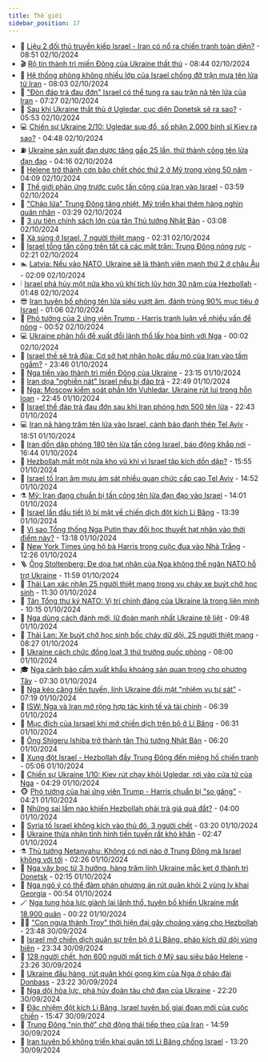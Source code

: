 ```yaml
---
title: Thế giới
sidebar_position: 17
---
```


<!-- dantri-the-gioi:START -->
- 🌋 [Liệu 2 đối thủ truyền kiếp Israel - Iran có nổ ra chiến tranh toàn diện?](https://dantri.com.vn/the-gioi/lieu-2-doi-thu-truyen-kiep-israel-iran-co-no-ra-chien-tranh-toan-dien-20241002153104162.htm) - 08:51 02/10/2024
- 🎬 [Rộ tin thành trì miền Đông của Ukraine thất thủ](https://dantri.com.vn/the-gioi/ro-tin-thanh-tri-mien-dong-cua-ukraine-that-thu-20241002154203291.htm) - 08:44 02/10/2024
- 🧰 [Hệ thống phòng không nhiều lớp của Israel chống đỡ trận mưa tên lửa từ Iran](https://dantri.com.vn/the-gioi/he-thong-phong-khong-nhieu-lop-cua-israel-chong-do-tran-mua-ten-lua-tu-iran-20241002141350018.htm) - 08:03 02/10/2024
- 🌋 [&quot;Đòn đáp trả đau đớn&quot; Israel có thể tung ra sau trận nã tên lửa của Iran](https://dantri.com.vn/the-gioi/don-dap-tra-dau-don-israel-co-the-tung-ra-sau-tran-na-ten-lua-cua-iran-20241002140149359.htm) - 07:27 02/10/2024
- 🗽 [Sau khi Ukraine thất thủ ở Ugledar, cục diện Donetsk sẽ ra sao?](https://dantri.com.vn/the-gioi/sau-khi-ukraine-that-thu-o-ugledar-cuc-dien-donetsk-se-ra-sao-20241002124518514.htm) - 05:53 02/10/2024
- 💻 [Chiến sự Ukraine 2/10: Ugledar sụp đổ, số phận 2.000 binh sĩ Kiev ra sao?](https://dantri.com.vn/the-gioi/chien-su-ukraine-210-ugledar-sup-do-so-phan-2000-binh-si-kiev-ra-sao-20241002090027786.htm) - 04:48 02/10/2024
- ⛽️ [Ukraine sản xuất đạn dược tăng gấp 25 lần, thử thành công tên lửa đạn đạo](https://dantri.com.vn/the-gioi/ukraine-san-xuat-dan-duoc-tang-gap-25-lan-thu-thanh-cong-ten-lua-dan-dao-20241002105800418.htm) - 04:16 02/10/2024
- 🤩 [Helene trở thành cơn bão chết chóc thứ 2 ở Mỹ trong vòng 50 năm](https://dantri.com.vn/the-gioi/helene-tro-thanh-con-bao-chet-choc-thu-2-o-my-trong-vong-50-nam-20241002104854894.htm) - 04:09 02/10/2024
- 🧐 [Thế giới phản ứng trước cuộc tấn công của Iran vào Israel](https://dantri.com.vn/the-gioi/the-gioi-phan-ung-truoc-cuoc-tan-cong-cua-iran-vao-israel-20241002103444931.htm) - 03:59 02/10/2024
- 🎊 [&quot;Chảo lửa&quot; Trung Đông tăng nhiệt, Mỹ triển khai thêm hàng nghìn quân nhân](https://dantri.com.vn/the-gioi/chao-lua-trung-dong-tang-nhiet-my-trien-khai-them-hang-nghin-quan-nhan-20241002102318454.htm) - 03:29 02/10/2024
- 📝 [3 ưu tiên chính sách lớn của tân Thủ tướng Nhật Bản](https://dantri.com.vn/the-gioi/3-uu-tien-chinh-sach-lon-cua-tan-thu-tuong-nhat-ban-20241002100708482.htm) - 03:08 02/10/2024
- 🤡 [Xả súng ở Israel, 7 người thiệt mạng](https://dantri.com.vn/the-gioi/xa-sung-o-israel-7-nguoi-thiet-mang-20241002092735280.htm) - 02:31 02/10/2024
- 🥷 [Israel tổng tấn công trên tất cả các mặt trận: Trung Đông nóng rực](https://dantri.com.vn/the-gioi/israel-tong-tan-cong-tren-tat-ca-cac-mat-tran-trung-dong-nong-ruc-20241001221502635.htm) - 02:21 02/10/2024
- 🏊 [Latvia: Nếu vào NATO, Ukraine sẽ là thành viên mạnh thứ 2 ở châu Âu](https://dantri.com.vn/the-gioi/latvia-neu-vao-nato-ukraine-se-la-thanh-vien-manh-thu-2-o-chau-au-20241002090310643.htm) - 02:09 02/10/2024
- 🕯 [Israel phá hủy một nửa kho vũ khí tích lũy hơn 30 năm của Hezbollah](https://dantri.com.vn/the-gioi/israel-pha-huy-mot-nua-kho-vu-khi-tich-luy-hon-30-nam-cua-hezbollah-20241002081213176.htm) - 01:48 02/10/2024
- 😎 [Iran tuyên bố phóng tên lửa siêu vượt âm, đánh trúng 90% mục tiêu ở Israel](https://dantri.com.vn/the-gioi/iran-tuyen-bo-phong-ten-lua-sieu-vuot-am-danh-trung-90-muc-tieu-o-israel-20241002071806152.htm) - 01:06 02/10/2024
- 🌈 [Phó tướng của 2 ứng viên Trump - Harris tranh luận về nhiều vấn đề nóng](https://dantri.com.vn/the-gioi/pho-tuong-cua-2-ung-vien-trump-harris-tranh-luan-ve-nhieu-van-de-nong-20241002073344809.htm) - 00:52 02/10/2024
- 💻 [Ukraine phản hồi đề xuất đổi lãnh thổ lấy hòa bình với Nga](https://dantri.com.vn/the-gioi/ukraine-phan-hoi-de-xuat-doi-lanh-tho-lay-hoa-binh-voi-nga-20241002064130813.htm) - 00:02 02/10/2024
- 🤖 [Israel thề sẽ trả đũa: Cơ sở hạt nhân hoặc dầu mỏ của Iran vào tầm ngắm?](https://dantri.com.vn/the-gioi/israel-the-se-tra-dua-co-so-hat-nhan-hoac-dau-mo-cua-iran-vao-tam-ngam-20241002055129489.htm) - 23:46 01/10/2024
- 🦏 [Nga tiến vào thành trì miền Đông của Ukraine](https://dantri.com.vn/the-gioi/nga-tien-vao-thanh-tri-mien-dong-cua-ukraine-20241002061117778.htm) - 23:15 01/10/2024
- 🌁 [Iran dọa &quot;nghiền nát&quot; Israel nếu bị đáp trả](https://dantri.com.vn/the-gioi/iran-doa-nghien-nat-israel-neu-bi-dap-tra-20241002054753055.htm) - 22:49 01/10/2024
- 🐘 [Nga: Moscow kiểm soát phần lớn Vuhledar, Ukraine rút lui trong hỗn loạn](https://dantri.com.vn/the-gioi/nga-moscow-kiem-soat-phan-lon-vuhledar-ukraine-rut-lui-trong-hon-loan-20241002030222969.htm) - 22:45 01/10/2024
- 🥷 [Israel thề đáp trả đau đớn sau khi Iran phóng hơn 500 tên lửa](https://dantri.com.vn/the-gioi/israel-the-dap-tra-dau-don-sau-khi-iran-phong-hon-500-ten-lua-20241002044929118.htm) - 22:43 01/10/2024
- 💻 [Iran nã hàng trăm tên lửa vào Israel, cảnh báo đanh thép Tel Aviv](https://dantri.com.vn/the-gioi/iran-na-hang-tram-ten-lua-vao-israel-canh-bao-danh-thep-tel-aviv-20241002012157423.htm) - 18:51 01/10/2024
- 🎡 [Iran dồn dập phóng 180 tên lửa tấn công Israel, báo động khắp nơi](https://dantri.com.vn/the-gioi/iran-don-dap-phong-180-ten-lua-tan-cong-israel-bao-dong-khap-noi-20241001234703850.htm) - 16:44 01/10/2024
- 🧰 [Hezbollah mất một nửa kho vũ khí vì Israel tập kích dồn dập?](https://dantri.com.vn/the-gioi/hezbollah-mat-mot-nua-kho-vu-khi-vi-israel-tap-kich-don-dap-20241001225219434.htm) - 15:55 01/10/2024
- 🥸 [Israel tố Iran âm mưu ám sát nhiều quan chức cấp cao Tel Aviv](https://dantri.com.vn/the-gioi/israel-to-iran-am-muu-am-sat-nhieu-quan-chuc-cap-cao-tel-aviv-20241001214449834.htm) - 14:52 01/10/2024
- ⚗️ [Mỹ: Iran đang chuẩn bị tấn công tên lửa đạn đạo vào Israel](https://dantri.com.vn/the-gioi/my-iran-dang-chuan-bi-tan-cong-ten-lua-dan-dao-vao-israel-20241001210439482.htm) - 14:01 01/10/2024
- 🌮 [Israel lần đầu tiết lộ bí mật về chiến dịch đột kích Li Băng](https://dantri.com.vn/the-gioi/israel-lan-dau-tiet-lo-bi-mat-ve-chien-dich-dot-kich-li-bang-20241001203329404.htm) - 13:39 01/10/2024
- 🎃 [Vì sao Tổng thống Nga Putin thay đổi học thuyết hạt nhân vào thời điểm này?](https://dantri.com.vn/the-gioi/vi-sao-tong-thong-nga-putin-thay-doi-hoc-thuyet-hat-nhan-vao-thoi-diem-nay-20241001145412797.htm) - 13:18 01/10/2024
- 💫 [New York Times ủng hộ bà Harris trong cuộc đua vào Nhà Trắng](https://dantri.com.vn/the-gioi/new-york-times-ung-ho-ba-harris-trong-cuoc-dua-vao-nha-trang-20241001190908175.htm) - 12:26 01/10/2024
- 🪜 [Ông Stoltenberg: Đe dọa hạt nhân của Nga không thể ngăn NATO hỗ trợ Ukraine](https://dantri.com.vn/the-gioi/ong-stoltenberg-de-doa-hat-nhan-cua-nga-khong-the-ngan-nato-ho-tro-ukraine-20241001182326833.htm) - 11:59 01/10/2024
- 🌋 [Thái Lan xác nhận 25 người thiệt mạng trong vụ cháy xe buýt chở học sinh](https://dantri.com.vn/the-gioi/thai-lan-xac-nhan-25-nguoi-thiet-mang-trong-vu-chay-xe-buyt-cho-hoc-sinh-20241001182012878.htm) - 11:30 01/10/2024
- 🦏 [Tân Tổng thư ký NATO: Vị trí chính đáng của Ukraine là trong liên minh](https://dantri.com.vn/the-gioi/tan-tong-thu-ky-nato-vi-tri-chinh-dang-cua-ukraine-la-trong-lien-minh-20241001171441903.htm) - 10:15 01/10/2024
- 👀 [Nga dùng cách đánh mới, lữ đoàn mạnh nhất Ukraine tê liệt](https://dantri.com.vn/the-gioi/nga-dung-cach-danh-moi-lu-doan-manh-nhat-ukraine-te-liet-20240930215750001.htm) - 09:48 01/10/2024
- 🧰 [Thái Lan: Xe buýt chở học sinh bốc cháy dữ dội, 25 người thiệt mạng](https://dantri.com.vn/the-gioi/thai-lan-xe-buyt-cho-hoc-sinh-boc-chay-du-doi-25-nguoi-thiet-mang-20241001151230287.htm) - 08:27 01/10/2024
- 🚀 [Ukraine cách chức đồng loạt 3 thứ trưởng quốc phòng](https://dantri.com.vn/the-gioi/ukraine-cach-chuc-dong-loat-3-thu-truong-quoc-phong-20241001142827431.htm) - 08:00 01/10/2024
- 🎓 [Nga cảnh báo cấm xuất khẩu khoáng sản quan trọng cho phương Tây](https://dantri.com.vn/the-gioi/nga-canh-bao-cam-xuat-khau-khoang-san-quan-trong-cho-phuong-tay-20241001134100288.htm) - 07:30 01/10/2024
- 🥸 [Nga kéo căng tiền tuyến, lính Ukraine đối mặt &quot;nhiệm vụ tự sát&quot;](https://dantri.com.vn/the-gioi/nga-keo-cang-tien-tuyen-linh-ukraine-doi-mat-nhiem-vu-tu-sat-20241001133933867.htm) - 07:19 01/10/2024
- 🦅 [ISW: Nga và Iran mở rộng hợp tác kinh tế và tài chính](https://dantri.com.vn/the-gioi/isw-nga-va-iran-mo-rong-hop-tac-kinh-te-va-tai-chinh-20241001122719701.htm) - 06:39 01/10/2024
- 🤭 [Mục đích của Isrsael khi mở chiến dịch trên bộ ở Li Băng](https://dantri.com.vn/the-gioi/muc-dich-cua-isrsael-khi-mo-chien-dich-tren-bo-o-li-bang-20241001125101198.htm) - 06:31 01/10/2024
- 🤖 [Ông Shigeru Ishiba trở thành tân Thủ tướng Nhật Bản](https://dantri.com.vn/the-gioi/ong-shigeru-ishiba-tro-thanh-tan-thu-tuong-nhat-ban-20241001112707606.htm) - 06:20 01/10/2024
- 🐲 [Xung đột Israel - Hezbollah đẩy Trung Đông đến miệng hố chiến tranh](https://dantri.com.vn/the-gioi/xung-dot-israel-hezbollah-day-trung-dong-den-mieng-ho-chien-tranh-20241001091428315.htm) - 05:06 01/10/2024
- 🫣 [Chiến sự Ukraine 1/10: Kiev rút chạy khỏi Ugledar, rơi vào cửa tử của Nga](https://dantri.com.vn/the-gioi/chien-su-ukraine-110-kiev-rut-chay-khoi-ugledar-roi-vao-cua-tu-cua-nga-20241001101650994.htm) - 04:29 01/10/2024
- 🐵 [Phó tướng của hai ứng viên Trump - Harris chuẩn bị &quot;so găng&quot;](https://dantri.com.vn/the-gioi/pho-tuong-cua-hai-ung-vien-trump-harris-chuan-bi-so-gang-20241001111715819.htm) - 04:21 01/10/2024
- 🫶 [Những sai lầm nào khiến Hezbollah phải trả giá quá đắt?](https://dantri.com.vn/the-gioi/nhung-sai-lam-nao-khien-hezbollah-phai-tra-gia-qua-dat-20241001104142601.htm) - 04:00 01/10/2024
- 💃 [Syria tố Israel không kích vào thủ đô, 3 người chết](https://dantri.com.vn/the-gioi/syria-to-israel-khong-kich-vao-thu-do-3-nguoi-chet-20241001100931624.htm) - 03:20 01/10/2024
- 💫 [Ukraine thừa nhận tình hình tiền tuyến rất khó khăn](https://dantri.com.vn/the-gioi/ukraine-thua-nhan-tinh-hinh-tien-tuyen-rat-kho-khan-20241001092821790.htm) - 02:47 01/10/2024
- ⚗️ [Thủ tướng Netanyahu: Không có nơi nào ở Trung Đông mà Israel không với tới](https://dantri.com.vn/the-gioi/thu-tuong-netanyahu-khong-co-noi-nao-o-trung-dong-ma-israel-khong-voi-toi-20241001074551428.htm) - 02:26 01/10/2024
- 🥷 [Nga vây bọc từ 3 hướng, hàng trăm lính Ukraine mắc kẹt ở thành trì Donetsk](https://dantri.com.vn/the-gioi/nga-vay-boc-tu-3-huong-hang-tram-linh-ukraine-mac-ket-o-thanh-tri-donetsk-20241001090919721.htm) - 02:15 01/10/2024
- 🥸 [Nga ngỏ ý có thể đàm phán phương án rút quân khỏi 2 vùng ly khai Georgia](https://dantri.com.vn/the-gioi/nga-ngo-y-co-the-dam-phan-phuong-an-rut-quan-khoi-2-vung-ly-khai-georgia-20241001075012071.htm) - 00:54 01/10/2024
- 🪄 [Nga tung hỏa lực giành lại lãnh thổ, tuyên bố khiến Ukraine mất 18.900 quân](https://dantri.com.vn/the-gioi/nga-tung-hoa-luc-gianh-lai-lanh-tho-tuyen-bo-khien-ukraine-mat-18900-quan-20241001065541707.htm) - 00:22 01/10/2024
- 🧑‍💻 [&quot;Con ngựa thành Troy&quot; thời hiện đại gây choáng váng cho Hezbollah](https://dantri.com.vn/the-gioi/con-ngua-thanh-troy-thoi-hien-dai-gay-choang-vang-cho-hezbollah-20240930012448242.htm) - 23:48 30/09/2024
- 🤭 [Israel mở chiến dịch quân sự trên bộ ở Li Băng, pháo kích dữ dội vùng biên](https://dantri.com.vn/the-gioi/israel-mo-chien-dich-quan-su-tren-bo-o-li-bang-phao-kich-du-doi-vung-bien-20241001063534766.htm) - 23:34 30/09/2024
- 🗽 [128 người chết, hơn 600 người mất tích ở Mỹ sau siêu bão Helene](https://dantri.com.vn/the-gioi/128-nguoi-chet-hon-600-nguoi-mat-tich-o-my-sau-sieu-bao-helene-20241001062119588.htm) - 23:26 30/09/2024
- 🤖 [Ukraine đầu hàng, rút quân khỏi gọng kìm của Nga ở pháo đài Donbass](https://dantri.com.vn/the-gioi/ukraine-dau-hang-rut-quan-khoi-gong-kim-cua-nga-o-phao-dai-donbass-20241001061258088.htm) - 23:22 30/09/2024
- 🌈 [Nga dội hỏa lực, phá hủy đoàn tàu chở đạn của Ukraine](https://dantri.com.vn/the-gioi/nga-doi-hoa-luc-pha-huy-doan-tau-cho-dan-cua-ukraine-20241001051630444.htm) - 22:20 30/09/2024
- 🤩 [Đặc nhiệm đột kích Li Băng, Israel tuyên bố giai đoạn mới của cuộc chiến](https://dantri.com.vn/the-gioi/dac-nhiem-dot-kich-li-bang-israel-tuyen-bo-giai-doan-moi-cua-cuoc-chien-20240930222958464.htm) - 15:47 30/09/2024
- 🤗 [Trung Đông &quot;nín thở&quot; chờ động thái tiếp theo của Iran](https://dantri.com.vn/the-gioi/trung-dong-nin-tho-cho-dong-thai-tiep-theo-cua-iran-20240930212827050.htm) - 14:59 30/09/2024
- 🙉 [Iran tuyên bố không triển khai quân tới Li Băng chống Israel](https://dantri.com.vn/the-gioi/iran-tuyen-bo-khong-trien-khai-quan-toi-li-bang-chong-israel-20240930201733009.htm) - 13:20 30/09/2024<!-- dantri-the-gioi:END -->
